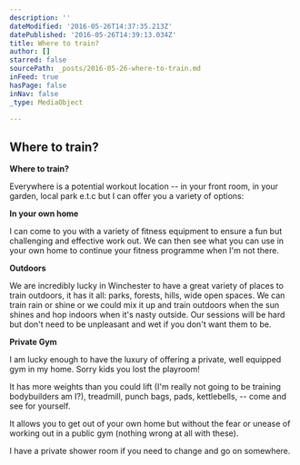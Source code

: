 ```yaml
---
description: ''
dateModified: '2016-05-26T14:37:35.213Z'
datePublished: '2016-05-26T14:39:13.034Z'
title: Where to train?
author: []
starred: false
sourcePath: _posts/2016-05-26-where-to-train.md
inFeed: true
hasPage: false
inNav: false
_type: MediaObject

---
```

<article style=""><h1>Where to train?</h1></article>

**Where to train?**

Everywhere is a potential workout location -- in your front room, in your garden, local park e.t.c but I can offer you a variety of options:

**In your own home**

I can come to you with a variety of fitness equipment to ensure a fun but challenging and effective work out. We can then see what you can use in your own home to continue your fitness programme when I'm not there.

**Outdoors**

We are incredibly lucky in Winchester to have a great variety of places to train outdoors, it has it all: parks, forests, hills, wide open spaces. We can train rain or shine or we could mix it up and train outdoors when the sun shines and hop indoors when it's nasty outside. Our sessions will be hard but don't need to be unpleasant and wet if you don't want them to be.

**Private Gym**

I am lucky enough to have the luxury of offering a private, well equipped gym in my home. Sorry kids you lost the playroom!

It has more weights than you could lift (I'm really not going to be training bodybuilders am I?), treadmill, punch bags, pads, kettlebells, -- come and see for yourself.

It allows you to get out of your own home but without the fear or unease of working out in a public gym (nothing wrong at all with these).

I have a private shower room if you need to change and go on somewhere.